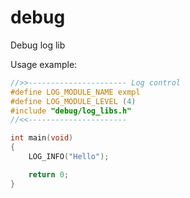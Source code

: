 # debug
Debug log lib

Usage example:

```c
//>>---------------------- Log control
#define LOG_MODULE_NAME exmpl
#define LOG_MODULE_LEVEL (4)
#include "debug/log_libs.h"
//<<----------------------

int main(void)
{
    LOG_INFO("Hello");

    return 0;
}
```
